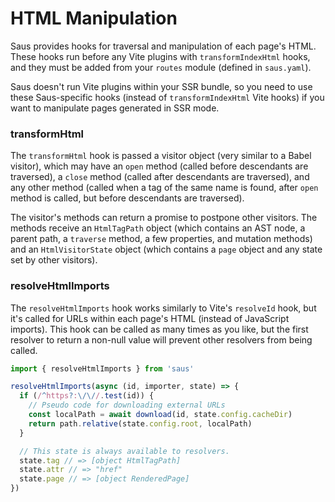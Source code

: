 # HTML Manipulation

Saus provides hooks for traversal and manipulation of each page's HTML. These hooks run before any Vite plugins with `transformIndexHtml` hooks, and they must be added from your `routes` module (defined in `saus.yaml`).

Saus doesn't run Vite plugins within your SSR bundle, so you need to use these Saus-specific hooks (instead of `transformIndexHtml` Vite hooks) if you want to manipulate pages generated in SSR mode.

### transformHtml

The `transformHtml` hook is passed a visitor object (very similar to a Babel visitor), which may have an `open` method (called before descendants are traversed), a `close` method (called after descendants are traversed), and any other method (called when a tag of the same name is found, after `open` method is called, but before descendants are traversed).

The visitor's methods can return a promise to postpone other visitors. The methods receive an `HtmlTagPath` object (which contains an AST node, a parent path, a `traverse` method, a few properties, and mutation methods) and an `HtmlVisitorState` object (which contains a `page` object and any state set by other visitors).

### resolveHtmlImports

The `resolveHtmlImports` hook works similarly to Vite's `resolveId` hook, but it's called for URLs within each page's HTML (instead of JavaScript imports). This hook can be called as many times as you like, but the first resolver to return a non-null value will prevent other resolvers from being called.

```ts
import { resolveHtmlImports } from 'saus'

resolveHtmlImports(async (id, importer, state) => {
  if (/^https?:\/\//.test(id)) {
    // Pseudo code for downloading external URLs
    const localPath = await download(id, state.config.cacheDir)
    return path.relative(state.config.root, localPath)
  }

  // This state is always available to resolvers.
  state.tag // => [object HtmlTagPath]
  state.attr // => "href"
  state.page // => [object RenderedPage]
})
```
